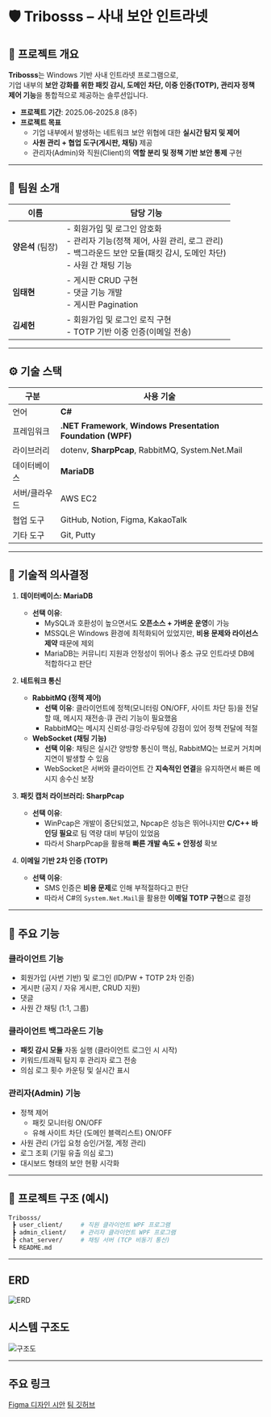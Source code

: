 # 🛡️ Tribosss – 사내 보안 인트라넷

## 📌 프로젝트 개요
**Tribosss**는 Windows 기반 사내 인트라넷 프로그램으로,  
기업 내부의 **보안 강화를 위한 패킷 감시, 도메인 차단, 이중 인증(TOTP), 관리자 정책 제어 기능**을 통합적으로 제공하는 솔루션입니다.  

- **프로젝트 기간**: 2025.06-2025.8 (8주)   
- **프로젝트 목표**  
  - 기업 내부에서 발생하는 네트워크 보안 위협에 대한 **실시간 탐지 및 제어**  
  - **사원 관리 + 협업 도구(게시판, 채팅)** 제공  
  - 관리자(Admin)와 직원(Client)의 **역할 분리 및 정책 기반 보안 통제** 구현  

---

## 👥 팀원 소개

| 이름 | 담당 기능 |
|------|-----------|
| **양은석** (팀장) | - 회원가입 및 로그인 암호화<br>- 관리자 기능(정책 제어, 사원 관리, 로그 관리)<br>- 백그라운드 보안 모듈(패킷 감시, 도메인 차단)<br>- 사원 간 채팅 기능 |
| **임태현** | - 게시판 CRUD 구현<br>- 댓글 기능 개발<br>- 게시판 Pagination |
| **김세헌** | - 회원가입 및 로그인 로직 구현<br>- TOTP 기반 이중 인증(이메일 전송)<br> |

---

## ⚙️ 기술 스택

| 구분 | 사용 기술 |
|------|-----------|
| 언어 | **C#** |
| 프레임워크 | **.NET Framework**, **Windows Presentation Foundation (WPF)** |
| 라이브러리 | dotenv, **SharpPcap**, RabbitMQ, System.Net.Mail |
| 데이터베이스 | **MariaDB** |
| 서버/클라우드 | AWS EC2 |
| 협업 도구 | GitHub, Notion, Figma, KakaoTalk |
| 기타 도구 | Git, Putty |

---

## 🧭 기술적 의사결정

1. **데이터베이스: MariaDB**
   - **선택 이유**:  
     - MySQL과 호환성이 높으면서도 **오픈소스 + 가벼운 운영**이 가능  
     - MSSQL은 Windows 환경에 최적화되어 있었지만, **비용 문제와 라이선스 제약** 때문에 제외  
     - MariaDB는 커뮤니티 지원과 안정성이 뛰어나 중소 규모 인트라넷 DB에 적합하다고 판단  

2. **네트워크 통신**
   - **RabbitMQ (정책 제어)**  
     - **선택 이유**: 클라이언트에 정책(모니터링 ON/OFF, 사이트 차단 등)을 전달할 때, 메시지 재전송·큐 관리 기능이 필요했음  
     - RabbitMQ는 메시지 신뢰성·큐잉·라우팅에 강점이 있어 정책 전달에 적절
   - **WebSocket (채팅 기능)**  
     - **선택 이유**: 채팅은 실시간 양방향 통신이 핵심, RabbitMQ는 브로커 거치며 지연이 발생할 수 있음  
     - WebSocket은 서버와 클라이언트 간 **지속적인 연결**을 유지하면서 빠른 메시지 송수신 보장  

3. **패킷 캡처 라이브러리: SharpPcap**
   - **선택 이유**:  
     - WinPcap은 개발이 중단되었고, Npcap은 성능은 뛰어나지만 **C/C++ 바인딩 필요**로 팀 역량 대비 부담이 있었음  
     - 따라서 SharpPcap을 활용해 **빠른 개발 속도 + 안정성** 확보  

4. **이메일 기반 2차 인증 (TOTP)**
   - **선택 이유**:  
     - SMS 인증은 **비용 문제**로 인해 부적절하다고 판단  
     - 따라서 C#의 `System.Net.Mail`을 활용한 **이메일 TOTP 구현**으로 결정  

---

## 🔑 주요 기능

### 클라이언트 기능
- 회원가입 (사번 기반) 및 로그인 (ID/PW + TOTP 2차 인증)  
- 게시판 (공지 / 자유 게시판, CRUD 지원)  
- 댓글
- 사원 간 채팅 (1:1, 그룹)

### 클라이언트 백그라운드 기능
- **패킷 감시 모듈** 자동 실행 (클라이언트 로그인 시 시작)  
- 키워드/트래픽 탐지 후 관리자 로그 전송  
- 의심 로그 횟수 카운팅 및 실시간 표시  

### 관리자(Admin) 기능
- 정책 제어  
  - 패킷 모니터링 ON/OFF  
  - 유해 사이트 차단 (도메인 블랙리스트) ON/OFF
- 사원 관리 (가입 요청 승인/거절, 계정 관리)  
- 로그 조회 (기밀 유출 의심 로그)  
- 대시보드 형태의 보안 현황 시각화

---

## 📂 프로젝트 구조 (예시)

```bash
Tribosss/
 ┣ user_client/     # 직원 클라이언트 WPF 프로그램
 ┣ admin_client/    # 관리자 클라이언트 WPF 프로그램
 ┣ chat_server/     # 채팅 서버 (TCP 비동기 통신)
 ┗ README.md
```

---

## ERD
![ERD](https://file.notion.so/f/f/6b27fb8e-5ab0-4477-ac9d-05091a16120c/a1658fee-22a6-477a-9f60-dff16d76f934/image.png?table=block&id=245b6e92-e209-8084-99d8-f19ed2c70bc4&spaceId=6b27fb8e-5ab0-4477-ac9d-05091a16120c&expirationTimestamp=1756512000000&signature=rpj8dVNk1Y7ckOuJshh6Z74P7k2hvb4BvxoxUYqSxv0&downloadName=image.png)

## 시스템 구조도
![구조도](https://file.notion.so/f/f/6b27fb8e-5ab0-4477-ac9d-05091a16120c/a1658fee-22a6-477a-9f60-dff16d76f934/image.png?table=block&id=245b6e92-e209-8084-99d8-f19ed2c70bc4&spaceId=6b27fb8e-5ab0-4477-ac9d-05091a16120c&expirationTimestamp=1756512000000&signature=rpj8dVNk1Y7ckOuJshh6Z74P7k2hvb4BvxoxUYqSxv0&downloadName=image.png)

--- 

## 주요 링크
[Figma 디자인 시안](https://www.figma.com/design/CPR6eyyzLdEt0ZqVM7A8G2/intranet?node-id=0-1&t=g8sXYUoyNzOerK21-1)
[팀 깃허브](https://github.com/Tribosss)

